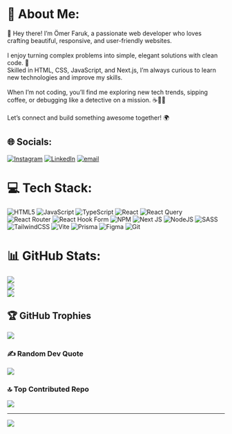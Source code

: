 # 💫 About Me:
👋 Hey there! I’m Ömer Faruk, a passionate web developer who loves crafting beautiful, responsive, and user-friendly websites.<br><br>I enjoy turning complex problems into simple, elegant solutions with clean code. 🚀<br>Skilled in HTML, CSS, JavaScript, and Next.js, I’m always curious to learn new technologies and improve my skills.<br><br>When I’m not coding, you’ll find me exploring new tech trends, sipping coffee, or debugging like a detective on a mission. ☕🕵️‍♂️<br><br>Let’s connect and build something awesome together! 🌍


## 🌐 Socials:
[![Instagram](https://img.shields.io/badge/Instagram-%23E4405F.svg?logo=Instagram&logoColor=white)](https://instagram.com/_mr_isik) [![LinkedIn](https://img.shields.io/badge/LinkedIn-%230077B5.svg?logo=linkedin&logoColor=white)](https://linkedin.com/in/ömer-faruk-işik-231615290) [![email](https://img.shields.io/badge/Email-D14836?logo=gmail&logoColor=white)](mailto:faruk_isik_24@hotmail.com) 

# 💻 Tech Stack:
![HTML5](https://img.shields.io/badge/html5-%23E34F26.svg?style=for-the-badge&logo=html5&logoColor=white) ![JavaScript](https://img.shields.io/badge/javascript-%23323330.svg?style=for-the-badge&logo=javascript&logoColor=%23F7DF1E) ![TypeScript](https://img.shields.io/badge/typescript-%23007ACC.svg?style=for-the-badge&logo=typescript&logoColor=white) ![React](https://img.shields.io/badge/react-%2320232a.svg?style=for-the-badge&logo=react&logoColor=%2361DAFB) ![React Query](https://img.shields.io/badge/-React%20Query-FF4154?style=for-the-badge&logo=react%20query&logoColor=white) ![React Router](https://img.shields.io/badge/React_Router-CA4245?style=for-the-badge&logo=react-router&logoColor=white) ![React Hook Form](https://img.shields.io/badge/React%20Hook%20Form-%23EC5990.svg?style=for-the-badge&logo=reacthookform&logoColor=white) ![NPM](https://img.shields.io/badge/NPM-%23CB3837.svg?style=for-the-badge&logo=npm&logoColor=white) ![Next JS](https://img.shields.io/badge/Next-black?style=for-the-badge&logo=next.js&logoColor=white) ![NodeJS](https://img.shields.io/badge/node.js-6DA55F?style=for-the-badge&logo=node.js&logoColor=white) ![SASS](https://img.shields.io/badge/SASS-hotpink.svg?style=for-the-badge&logo=SASS&logoColor=white) ![TailwindCSS](https://img.shields.io/badge/tailwindcss-%2338B2AC.svg?style=for-the-badge&logo=tailwind-css&logoColor=white) ![Vite](https://img.shields.io/badge/vite-%23646CFF.svg?style=for-the-badge&logo=vite&logoColor=white) ![Prisma](https://img.shields.io/badge/Prisma-3982CE?style=for-the-badge&logo=Prisma&logoColor=white) ![Figma](https://img.shields.io/badge/figma-%23F24E1E.svg?style=for-the-badge&logo=figma&logoColor=white) ![Git](https://img.shields.io/badge/git-%23F05033.svg?style=for-the-badge&logo=git&logoColor=white)
# 📊 GitHub Stats:
![](https://github-readme-stats.vercel.app/api?username=mr-isik&theme=blue_navy&hide_border=false&include_all_commits=true&count_private=false)<br/>
![](https://github-readme-streak-stats.herokuapp.com/?user=mr-isik&theme=blue_navy&hide_border=false)<br/>
![](https://github-readme-stats.vercel.app/api/top-langs/?username=mr-isik&theme=blue_navy&hide_border=false&include_all_commits=true&count_private=false&layout=compact)

## 🏆 GitHub Trophies
![](https://github-profile-trophy.vercel.app/?username=mr-isik&theme=radical&no-frame=false&no-bg=true&margin-w=4)

### ✍️ Random Dev Quote
![](https://quotes-github-readme.vercel.app/api?type=horizontal&theme=radical)

### 🔝 Top Contributed Repo
![](https://github-contributor-stats.vercel.app/api?username=mr-isik&limit=5&theme=dark&combine_all_yearly_contributions=true)

---
[![](https://visitcount.itsvg.in/api?id=mr-isik&icon=8&color=9)](https://visitcount.itsvg.in)

<!-- Proudly created with GPRM ( https://gprm.itsvg.in ) -->
